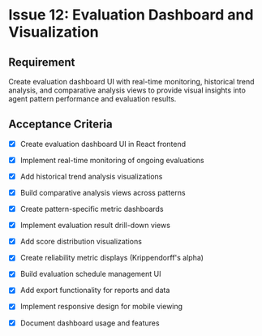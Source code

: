 # Issue 12: Evaluation Dashboard and Visualization

## Requirement
Create evaluation dashboard UI with real-time monitoring, historical trend analysis, and comparative analysis views to provide visual insights into agent pattern performance and evaluation results.

## Acceptance Criteria
- [x] Create evaluation dashboard UI in React frontend
- [x] Implement real-time monitoring of ongoing evaluations
- [x] Add historical trend analysis visualizations
- [x] Build comparative analysis views across patterns
- [x] Create pattern-specific metric dashboards
- [x] Implement evaluation result drill-down views
- [x] Add score distribution visualizations
- [x] Create reliability metric displays (Krippendorff's alpha)
- [x] Build evaluation schedule management UI
- [x] Add export functionality for reports and data
- [x] Implement responsive design for mobile viewing
- [x] Document dashboard usage and features

